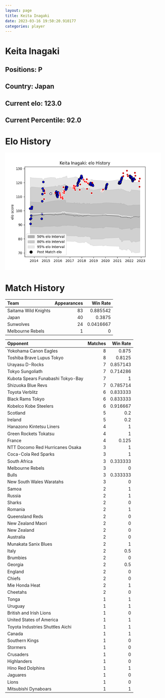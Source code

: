```yaml
---  
layout: page  
title: Keita Inagaki  
date: 2023-03-16 19:50:20.910177  
categories: player  
---
```

# Keita Inagaki

## Positions: P

## Country: Japan

## Current elo: 123.0

## Current Percentile: 92.0

# Elo History


![elo history](history_KeitaInagaki.png)
# Match History


| Team                 |   Appearances |   Win Rate |
|:---------------------|--------------:|-----------:|
| Saitama Wild Knights |            83 |  0.885542  |
| Japan                |            40 |  0.3875    |
| Sunwolves            |            24 |  0.0416667 |
| Melbourne Rebels     |             1 |  0         |

| Opponent                          |   Matches |   Win Rate |
|:----------------------------------|----------:|-----------:|
| Yokohama Canon Eagles             |         8 |   0.875    |
| Toshiba Brave Lupus Tokyo         |         8 |   0.8125   |
| Urayasu D-Rocks                   |         7 |   0.857143 |
| Tokyo Sungoliath                  |         7 |   0.714286 |
| Kubota Spears Funabashi Tokyo-Bay |         7 |   1        |
| Shizuoka Blue Revs                |         7 |   0.785714 |
| Toyota Verblitz                   |         6 |   0.833333 |
| Black Rams Tokyo                  |         6 |   0.833333 |
| Kobelco Kobe Steelers             |         6 |   0.916667 |
| Scotland                          |         5 |   0.2      |
| Ireland                           |         5 |   0.2      |
| Hanazono Kintetsu Liners          |         4 |   1        |
| Green Rockets Tokatsu             |         4 |   1        |
| France                            |         4 |   0.125    |
| NTT Docomo Red Hurricanes Osaka   |         3 |   1        |
| Coca-Cola Red Sparks              |         3 |   1        |
| South Africa                      |         3 |   0.333333 |
| Melbourne Rebels                  |         3 |   0        |
| Bulls                             |         3 |   0.333333 |
| New South Wales Waratahs          |         3 |   0        |
| Samoa                             |         2 |   1        |
| Russia                            |         2 |   1        |
| Sharks                            |         2 |   0        |
| Romania                           |         2 |   1        |
| Queensland Reds                   |         2 |   0        |
| New Zealand Maori                 |         2 |   0        |
| New Zealand                       |         2 |   0        |
| Australia                         |         2 |   0        |
| Munakata Sanix Blues              |         2 |   1        |
| Italy                             |         2 |   0.5      |
| Brumbies                          |         2 |   0        |
| Georgia                           |         2 |   0.5      |
| England                           |         2 |   0        |
| Chiefs                            |         2 |   0        |
| Mie Honda Heat                    |         2 |   1        |
| Cheetahs                          |         2 |   0        |
| Tonga                             |         1 |   1        |
| Uruguay                           |         1 |   1        |
| British and Irish Lions           |         1 |   0        |
| United States of America          |         1 |   1        |
| Toyota Industries Shuttles Aichi  |         1 |   1        |
| Canada                            |         1 |   1        |
| Southern Kings                    |         1 |   0        |
| Stormers                          |         1 |   0        |
| Crusaders                         |         1 |   0        |
| Highlanders                       |         1 |   0        |
| Hino Red Dolphins                 |         1 |   1        |
| Jaguares                          |         1 |   0        |
| Lions                             |         1 |   0        |
| Mitsubishi Dynaboars              |         1 |   1        |